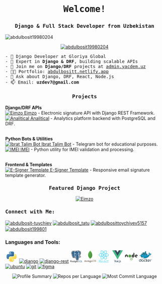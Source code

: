<h1 align="center"><pre>Welcome!</pre></h1>
<h3 align="center"><pre>Django & Full Stack Developer from Uzbekistan</pre></h3>

<p align="left">
    <img src="https://komarev.com/ghpvc/?username=abdulbosit19980204&label=Profile%20views&color=0e75b6&style=for-the-badge" alt="abdulbosit19980204" />
</p>

<p align="center">
    <a href="https://github.com/abdulbosit19980204"><img src="https://github-profile-trophy.vercel.app/?username=abdulbosit19980204&theme=algolia&row=2&column=5&margin-w=15&margin-h=15" alt="abdulbosit19980204" /></a>
</p>

<pre>
- 🔭 Django Developer at Gloriya Global
- 🌱 Expert in <b>Django & DRF</b>, building scalable APIs
- 👯 Join me on <b>Django/DRF</b> projects at <a href="https://admin.yacdem.uz/">admin.yacdem.uz</a>
- 👨‍💻 Portfolio: <a href="https://abdulbositt.netlify.app/">abdulbositt.netlify.app</a>
- 💬 Ask about Django, DRF, React, Node.js
- 📫 Email: <b>uzdev7@gmail.com</b>
</pre>

<h3 align="center"><pre>Projects</pre></h3>
<p align="left">
  <b>Django/DRF APIs</b><br>
  <a href="https://github.com/abdulbosit19980204/eimzo"><img src="https://img.shields.io/badge/Eimzo-Django%2FDRF-0e75b6?logo=django&style=flat-square" alt="Eimzo" /> Eimzo</a> - Electronic signature API with Django REST Framework.<br>
  <a href="https://github.com/abdulbosit19980204/analitical"><img src="https://img.shields.io/badge/Analitical-Django%2FDRF-0e75b6?logo=django&style=flat-square" alt="Analitical" /> Analitical</a> - Analytics platform backend with PostgreSQL and DRF.<br><br>

  <b>Python Bots & Utilities</b><br>
  <a href="https://github.com/abdulbosit19980204/ibrat-talim-bot"><img src="https://img.shields.io/badge/Ibrat%20Talim%20Bot-Python-0e75b6?logo=python&style=flat-square" alt="Ibrat Talim Bot" /> Ibrat Talim Bot</a> - Telegram bot for educational purposes.<br>
  <a href="https://github.com/abdulbosit19980204/imei"><img src="https://img.shields.io/badge/IMEI-Utility-0e75b6?logo=python&style=flat-square" alt="IMEI" /> IMEI</a> - Python utility for IMEI validation and processing.<br><br>

  <b>Frontend & Templates</b><br>
  <a href="https://github.com/abdulbosit19980204/e-signer-template"><img src="https://img.shields.io/badge/E%20Signer%20Template-Frontend-0e75b6?logo=html5&style=flat-square" alt="E-Signer Template" /> E-Signer Template</a> - Responsive email signature template generator.<br>
</p>

<h3 align="center"><pre>Featured Django Project</pre></h3>
<p align="center">
    <a href="https://github.com/abdulbosit19980204/eimzo"><img src="https://img.shields.io/badge/Eimzo-Django%2FDRF-0e75b6?logo=django&style=for-the-badge" alt="Eimzo" /></a>
</p>

<h3 align="left"><pre>Connect with Me:</pre></h3>
<p align="left">
    <a href="https://linkedin.com/in/abdulbosit-tuychiev" target="_blank"><img align="center" src="https://raw.githubusercontent.com/rahuldkjain/github-profile-readme-generator/master/src/images/icons/Social/linked-in-alt.svg" alt="abdulbosit-tuychiev" height="30" width="40" /></a>
    <a href="https://instagram.com/abdulbosit_tatu" target="_blank"><img align="center" src="https://raw.githubusercontent.com/rahuldkjain/github-profile-readme-generator/master/src/images/icons/Social/instagram.svg" alt="abdulbosit_tatu" height="30" width="40" /></a>
    <a href="https://www.youtube.com/c/abdulbosittoychiyev5157" target="_blank"><img align="center" src="https://raw.githubusercontent.com/rahuldkjain/github-profile-readme-generator/master/src/images/icons/Social/youtube.svg" alt="abdulbosittoychiyev5157" height="30" width="40" /></a>
    <a href="https://www.hackerrank.com/abdulbosit199801" target="_blank"><img align="center" src="https://raw.githubusercontent.com/rahuldkjain/github-profile-readme-generator/master/src/images/icons/Social/hackerrank.svg" alt="abdulbosit199801" height="30" width="40" /></a>
</p>

<h3 align="left">Languages and Tools:</h3>
<p align="left">
    <a href="https://www.python.org" target="_blank" rel="noreferrer"><img src="https://raw.githubusercontent.com/devicons/devicon/master/icons/python/python-original.svg" alt="python" width="40" height="40" /></a>
    <a href="https://www.djangoproject.com/" target="_blank" rel="noreferrer"><img src="https://cdn.worldvectorlogo.com/logos/django.svg" alt="django" width="40" height="40" /></a>
    <a href="https://www.djangoproject.com/" target="_blank" rel="noreferrer"><img src="https://cdn.jsdelivr.net/gh/devicons/devicon@latest/icons/djangorest/djangorest-original.svg" alt="django-rest" width="60" height="60" /></a>
    <a href="https://www.postgresql.org" target="_blank" rel="noreferrer"><img src="https://raw.githubusercontent.com/devicons/devicon/master/icons/postgresql/postgresql-original-wordmark.svg" alt="postgresql" width="40" height="40" /></a>
    <a href="https://www.mongodb.com/" target="_blank" rel="noreferrer"><img src="https://raw.githubusercontent.com/devicons/devicon/master/icons/mongodb/mongodb-original-wordmark.svg" alt="mongodb" width="40" height="40" /></a>
    <a href="https://reactjs.org/" target="_blank" rel="noreferrer"><img src="https://raw.githubusercontent.com/devicons/devicon/master/icons/react/react-original-wordmark.svg" alt="react" width="40" height="40" /></a>
    <a href="https://vuejs.org/" target="_blank" rel="noreferrer"><img src="https://raw.githubusercontent.com/devicons/devicon/master/icons/vuejs/vuejs-original-wordmark.svg" alt="vuejs" width="40" height="40" /></a>
    <a href="https://nodejs.org" target="_blank" rel="noreferrer"><img src="https://raw.githubusercontent.com/devicons/devicon/master/icons/nodejs/nodejs-original-wordmark.svg" alt="nodejs" width="40" height="40" /></a>
    <a href="https://www.docker.com/" target="_blank" rel="noreferrer"><img src="https://raw.githubusercontent.com/devicons/devicon/master/icons/docker/docker-original-wordmark.svg" alt="docker" width="40" height="40" /></a>
    <a href="https://www.linux.org/" target="_blank" rel="noreferrer"><img src="https://cdn.jsdelivr.net/gh/devicons/devicon@latest/icons/ubuntu/ubuntu-original.svg" alt="ubuntu" width="40" height="40" /></a>
    <a href="https://git-scm.com/" target="_blank" rel="noreferrer"><img src="https://www.vectorlogo.zone/logos/git-scm/git-scm-icon.svg" alt="git" width="40" height="40" /></a>
    <a href="https://www.figma.com/" target="_blank" rel="noreferrer"><img src="https://www.vectorlogo.zone/logos/figma/figma-icon.svg" alt="figma" width="40" height="40" /></a>
</p>

<p align="center">
    <img src="https://github-profile-summary-cards.vercel.app/api/cards/profile-details?username=abdulbosit19980204&theme=dracula" alt="Profile Summary" />
    <img src="https://github-profile-summary-cards.vercel.app/api/cards/repos-per-language?username=abdulbosit19980204&theme=dracula" alt="Repos per Language" />
    <img src="https://github-profile-summary-cards.vercel.app/api/cards/most-commit-language?username=abdulbosit19980204&theme=dracula" alt="Most Commit Language" />
</p>

